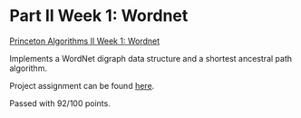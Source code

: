 # Part II Week 1: Wordnet

[Princeton Algorithms II Week 1: Wordnet](https://www.coursera.org/learn/algorithms-part2/home/week/1)

Implements a WordNet digraph data structure and a shortest ancestral path algorithm.

Project assignment can be found [here](https://coursera.cs.princeton.edu/algs4/assignments/wordnet/specification.php).

Passed with 92/100 points.
